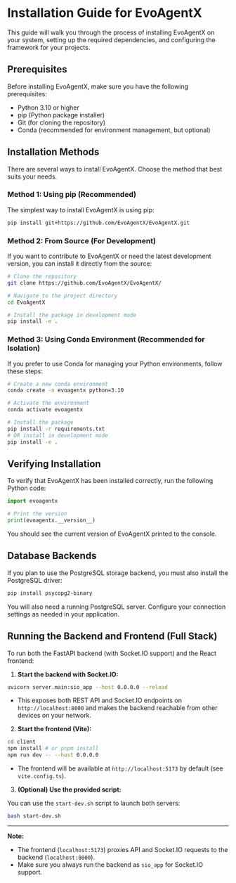 # Installation Guide for EvoAgentX

This guide will walk you through the process of installing EvoAgentX on your system, setting up the required dependencies, and configuring the framework for your projects.

## Prerequisites

Before installing EvoAgentX, make sure you have the following prerequisites:

- Python 3.10 or higher
- pip (Python package installer)
- Git (for cloning the repository)
- Conda (recommended for environment management, but optional)

## Installation Methods

There are several ways to install EvoAgentX. Choose the method that best suits your needs.

### Method 1: Using pip (Recommended)

The simplest way to install EvoAgentX is using pip:

```bash
pip install git+https://github.com/EvoAgentX/EvoAgentX.git
```

### Method 2: From Source (For Development)

If you want to contribute to EvoAgentX or need the latest development version, you can install it directly from the source:

```bash
# Clone the repository
git clone https://github.com/EvoAgentX/EvoAgentX/

# Navigate to the project directory
cd EvoAgentX

# Install the package in development mode
pip install -e .
```

### Method 3: Using Conda Environment (Recommended for Isolation)

If you prefer to use Conda for managing your Python environments, follow these steps:

```bash hl_lines="4-5"
# Create a new conda environment
conda create -n evoagentx python=3.10

# Activate the environment
conda activate evoagentx

# Install the package
pip install -r requirements.txt
# OR install in development mode
pip install -e .
```

## Verifying Installation

To verify that EvoAgentX has been installed correctly, run the following Python code:

```python
import evoagentx

# Print the version
print(evoagentx.__version__)
```

You should see the current version of EvoAgentX printed to the console.

## Database Backends

If you plan to use the PostgreSQL storage backend, you must also install the PostgreSQL driver:

```bash
pip install psycopg2-binary
```

You will also need a running PostgreSQL server. Configure your connection settings as needed in your application.

## Running the Backend and Frontend (Full Stack)

To run both the FastAPI backend (with Socket.IO support) and the React frontend:

1. **Start the backend with Socket.IO:**

```bash
uvicorn server.main:sio_app --host 0.0.0.0 --reload
```

- This exposes both REST API and Socket.IO endpoints on `http://localhost:8000` 
  and makes the backend reachable from other devices on your network.

2. **Start the frontend (Vite):**

```bash
cd client
npm install # or pnpm install
npm run dev -- --host 0.0.0.0
```

- The frontend will be available at `http://localhost:5173` by default (see `vite.config.ts`).

3. **(Optional) Use the provided script:**

You can use the `start-dev.sh` script to launch both servers:

```bash
bash start-dev.sh
```

---

**Note:**
- The frontend (`localhost:5173`) proxies API and Socket.IO requests to the backend (`localhost:8000`).
- Make sure you always run the backend as `sio_app` for Socket.IO support.


